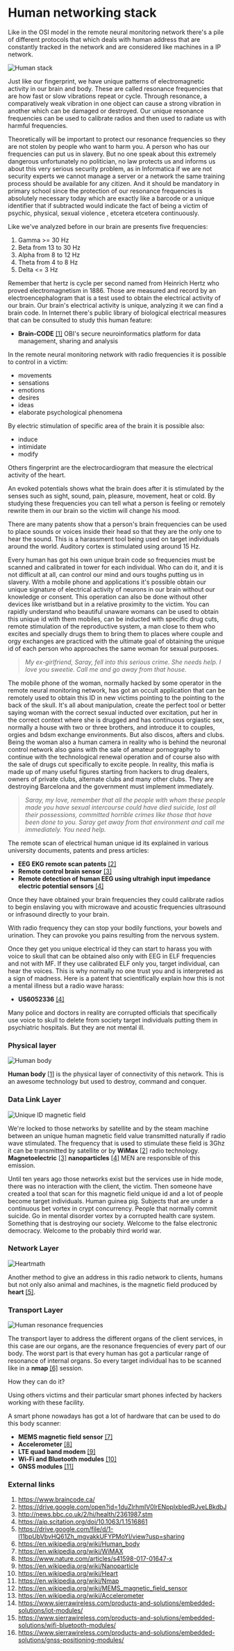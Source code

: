 # Human networking stack

Like in the OSI model in the remote neural monitoring network there's a pile of different protocols that which deals with human address that are constantly tracked in the network and are considered like machines in a IP network.

![Human stack](../Images/humanstack.jpg)

Just like our fingerprint, we have unique patterns of electromagnetic activity in our brain and body.  These are called resonance frequencies that are how fast or slow vibrations repeat or cycle. Through resonance, a comparatively weak vibration in one object can cause a strong vibration in another which can be damaged or destroyed. Our unique resonance frequencies can be used to calibrate radios and then used to radiate us with harmful frequencies.

Theoretically will be important to protect our resonance frequencies so they are not stolen by people who want to harm you. A person who has our frequencies can put us in slavery. But no one speak about this extremely dangerous unfortunately no politician, no law protects us and informs us about this very serious security problem, as in Informatica if we are not security experts we cannot manage a server or a network the same training process should be available for any citizen. And it should be mandatory in primary school since the protection of our resonance frequencies is absolutely necessary today which are exactly like a barcode or a unique identifier that if subtracted would indicate the fact of being a victim of psychic, physical, sexual violence , etcetera etcetera continuously.

Like we've analyzed before in our brain are presents five frequencies:

1. Gamma >= 30 Hz
2. Beta from 13 to 30 Hz
3. Alpha from 8 to 12 Hz
4. Theta from 4 to 8 Hz
5. Delta <= 3 Hz

Remember that hertz is cycle per second named from Heinrich Hertz who proved electromagnetism in 1886. Those are measured and record by an electroencephalogram that is a test used to obtain the electrical activity of our brain. Our brain's electrical activity is unique, analyzing it we can find a brain code. In Internet there's public library of biological electrical measures that can be consulted to study this human feature:

- **Brain-CODE** [[1]](https://www.braincode.ca/) OBI's secure neuroinformatics platform for data management, sharing and analysis

In the remote neural monitoring network with radio frequencies it is possible to control in a victim:

- movements
- sensations
- emotions
- desires
- ideas
- elaborate psychological phenomena

By electric stimulation of specific area of the brain it is possible also:

- induce
- intimidate
- modify 

Others fingerprint are the electrocardiogram that measure the electrical activity of the heart.

An evoked potentials shows what the brain does after it is stimulated by the senses such as sight, sound, pain, pleasure, movement, heat or cold. By studying these frequencies you can tell what a person is feeling or remotely rewrite them in our brain so the victim will change his mood.

There are many patents show that a person's brain frequencies can be used to place sounds or voices inside their head so that they are the only one to hear the sound. This is a harassment tool being used on target individuals around the world. Auditory cortex is stimulated using around 15 Hz.

Every human has got his own unique brain code so frequencies must be scanned and calibrated in tower for each individual. Who can do it, and it is not difficult at all, can control our mind and ours toughs putting us in slavery. With a mobile phone and applications it's possible obtain our unique signature of electrical activity of neurons in our brain without our knowledge or consent. This operation can also be done without other devices like wristband but in a relative proximity to the victim. You can rapidly understand who beautiful unaware womans can be used to obtain this unique id with them mobiles, can be inducted with specific drug cuts, remote stimulation of the reproductive system, a man close to them who excites and specially drugs them to bring them to places where couple and orgy exchanges are practiced with the ultimate goal of obtaining the unique id of each person who approaches the same woman for sexual purposes. 

> *My ex-girlfriend, Saray, fell into this serious crime. She needs help. I love you sweetie. Call me and go away from that house.*

The mobile phone of the woman, normally hacked by some operator in the remote neural monitoring network, has got an occult application that can be remotely used to obtain this ID in new victims pointing to the pointing to the back of the skull. It's all about manipulation, create the perfect tool or better saying woman with the correct sexual inducted over excitation, put her in the correct context where she is drugged and has continuous orgiastic sex, normally a house with two or three brothers, and introduce it to couples, orgies and bdsm exchange environments. But also discos, afters and clubs. Being the woman also a human camera in reality who is behind the neuronal control network also gains with the sale of amateur pornography to continue with the technological renewal operation and of course also with the sale of drugs cut specifically to excite people. In reality, this mafia is made up of many useful figures starting from hackers to drug dealers, owners of private clubs, alternate clubs and many other clubs. They are destroying Barcelona and the government must implement immediately.

> *Saray, my love, remember that all the people with whom these people made you have sexual intercourse could have died suicide, lost all their possessions, committed horrible crimes like those that have been done to you. Saray get away from that environment and call me immediately. You need help.*

The remote scan of electrical human unique id its explained in various university documents, patents and press articles:

- **EEG EKG remote scan patents** [[2]](https://drive.google.com/open?id=1duZlrhmIV0lrENpplxbIedRJveLBkdbJ)
- **Remote control brain sensor** [[3]](http://news.bbc.co.uk/2/hi/health/2361987.stm)
- **Remote detection of human EEG using ultrahigh input impedance electric potential sensors** [[4]](https://aip.scitation.org/doi/10.1063/1.1516861)

Once they have obtained your brain frequencies they could calibrate radios to begin enslaving you with microwave and acoustic frequencies ultrasound or infrasound directly to your brain.

With radio frequency they can stop your bodily functions, your bowels and urination. They can provoke you pains resulting from the nervous system.

Once they get you unique electrical id they can start to harass you with voice to skull that can be obtained also only with EEG in ELF frequencies and not with MF. If they use calibrated ELF only you, target individual, can hear the voices. This is why normally no one trust you and is interpreted as a sign of madness. Here is a patent that scientifically explain how this is not a mental illness but a radio wave harass:

- **US6052336** [[4]](https://drive.google.com/file/d/1-l11bpUbVbvHQ61Zh_mgvakkUFYPMoYI/view?usp=sharing)

Many police and doctors in reality are corrupted officials that specifically use voice to skull to delete from society target individuals putting them in psychiatric hospitals. But they are not mental ill. 

### Physical layer

![Human body](../Images/human-muscles-new.jpg)

**Human body** [[1](https://en.wikipedia.org/wiki/Human_body)] is the physical layer of connectivity of this network. This is an awesome technology but used to destroy, command and conquer. 

### Data Link Layer

![Unique ID magnetic field](../Images/Screen-Shot-2018-11-09-at-11.08.08-AM-1.png)

We're locked to those networks by satellite and by the steam machine between an unique human magnetic field value transmitted naturally if radio wave stimulated. The frequency that is used to stimulate these field is 3Ghz it can be transmitted by satellite or by **WiMax** [[2](https://en.wikipedia.org/wiki/WiMAX)] radio technology. **Magnetoelectric** [[3]](https://www.nature.com/articles/s41598-017-01647-x) **nanoparticles** [[4]](https://en.wikipedia.org/wiki/Nanoparticle) MEN are responsible of this emission. 

Until ten years ago those networks exist but the services use in hide mode, there was no interaction with the client, the victim. Then someone have created a tool that scan for this magnetic field unique id and a lot of people become target individuals. Human guinea pig. Subjects that are under a continuous bet vortex in crypt concurrency. People that normally commit suicide. Go in mental disorder vortex by a corrupted health care system. Something that is  destroying our society. Welcome to the false electronic democracy. Welcome to the probably third world war. 

### Network Layer

![Heartmath](../Images/heartmath-science-of-the-heart-electromagnetic-field.jpg)

Another method to give an address in this radio network to clients, humans but not only also animal and machines, is the magnetic field produced by **heart** [[5]](https://en.wikipedia.org/wiki/Heart). 

### Transport Layer

![Human resonance frequencies](../Images/The-human-body-resonance-frequencies.png)

The transport layer to address the different organs of the client services, in this case are our organs, are the resonance frequencies of every part of our body. The worst part is that every human has got a particular range of resonance of internal organs. So every target individual has to be scanned like in a **nmap** [[6]](https://en.wikipedia.org/wiki/Nmap) session.

How they can do it?

Using others victims and their particular smart phones infected by hackers working with these facility. 

A smart phone nowadays has got a lot of hardware that can be used to do this body scanner:

- **MEMS magnetic field sensor** [[7]](https://en.wikipedia.org/wiki/MEMS_magnetic_field_sensor)
- **Accelerometer** [[8]](https://en.wikipedia.org/wiki/Accelerometer)
- **LTE quad band modem** [[9]](https://www.sierrawireless.com/products-and-solutions/embedded-solutions/iot-modules/)
- **Wi-Fi and Bluetooth modules** [[10]](https://www.sierrawireless.com/products-and-solutions/embedded-solutions/wifi-bluetooth-modules/)
- **GNSS modules** [[11]](https://www.sierrawireless.com/products-and-solutions/embedded-solutions/gnss-positioning-modules/)

### External links

1. https://www.braincode.ca/
2. https://drive.google.com/open?id=1duZlrhmIV0lrENpplxbIedRJveLBkdbJ
3. http://news.bbc.co.uk/2/hi/health/2361987.stm
4. https://aip.scitation.org/doi/10.1063/1.1516861
5. https://drive.google.com/file/d/1-l11bpUbVbvHQ61Zh_mgvakkUFYPMoYI/view?usp=sharing
6. https://en.wikipedia.org/wiki/Human_body
7. https://en.wikipedia.org/wiki/WiMAX
8. https://www.nature.com/articles/s41598-017-01647-x
9. https://en.wikipedia.org/wiki/Nanoparticle
10. https://en.wikipedia.org/wiki/Heart
11. https://en.wikipedia.org/wiki/Nmap
12. https://en.wikipedia.org/wiki/MEMS_magnetic_field_sensor
13. https://en.wikipedia.org/wiki/Accelerometer
14. https://www.sierrawireless.com/products-and-solutions/embedded-solutions/iot-modules/
15. https://www.sierrawireless.com/products-and-solutions/embedded-solutions/wifi-bluetooth-modules/
16. https://www.sierrawireless.com/products-and-solutions/embedded-solutions/gnss-positioning-modules/